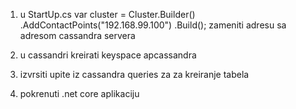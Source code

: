 1. u StartUp.cs 
            var cluster = Cluster.Builder()
            .AddContactPoints("192.168.99.100")
            .Build();
zameniti adresu sa adresom cassandra servera

2. u cassandri kreirati keyspace apcassandra

3. izvrsiti upite iz cassandra queries za za kreiranje tabela

4. pokrenuti .net core aplikaciju